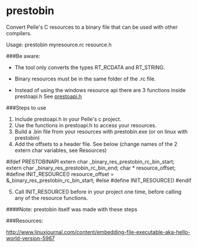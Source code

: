prestobin
=========


Convert Pelle's C resources to a binary file that can be used with other compilers.

Usage: prestobin myresource.rc resource.h


###Be aware:

* The tool only converts the types RT_RCDATA and RT_STRING.

* Binary resources must be in the same folder of the .rc file.

* Instead of using the windows resource api there are 3 functions inside prestoapi.h
See [prestoapi.h](https://github.com/Vozzie/prestobin/blob/master/inc/prestoapi.h)


###Steps to use

1. Include prestoapi.h in your Pelle's c project.
2. Use the functions in prestoapi.h to access your resources.
3. Build a .bin file from your resources with prestobin.exe (or on linux with prestobin)
4. Add the offsets to a header file. See below (change names of the 2 extern char variables, see Resources)

#ifdef PRESTOBINAPI
extern char _binary_res_prestobin_rc_bin_start;
extern char _binary_res_prestobin_rc_bin_end;
char * resource_offset;
#define INIT_RESOURCE() resource_offset = &_binary_res_prestobin_rc_bin_start;
#else
#define INIT_RESOURCE() 
#endif

5. Call INIT_RESOURCE() before in your project one time, before calling any of the resource functions.

####Note: prestobin itself was made with these steps


###Resources:

http://www.linuxjournal.com/content/embedding-file-executable-aka-hello-world-version-5967

